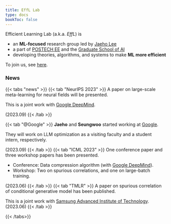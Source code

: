 ```yaml
---
title: EffL Lab
type: docs
bookToc: false
---
```


Efficient Learning Lab (a.k.a. *EffL*) is

- an **ML-focused** research group led by [Jaeho Lee](https://jaeho-lee.github.io)
- a part of [POSTECH EE](https://ee.postech.ac.kr) and the [Graduate School of AI](https://ai.postech.ac.kr)
- developing theories, algorithms, and systems to make **ML more efficient**

To join us, see [here](https://jaeho-lee.github.io/docs/advising/future/).


### **News**

{{< tabs "news" >}}
{{< tab "NeurIPS 2023" >}}
A paper on large-scale meta-learning for neural fields will be presented.

This is a joint work with [Google DeepMind](https://www.deepmind.com).

(2023.09)
{{< /tab >}}

{{< tab "@Google" >}}
**Jaeho** and **Seungwoo** started working at [Google](research.google).

They will work on LLM optimization as a visiting faculty and a student intern, respectively.

(2023.09)
{{< /tab >}}
{{< tab "ICML 2023" >}}
One conference paper and three workshop papers has been presented.  
- Conference: Data compression algorithm (with [Google DeepMind](https://www.deepmind.com)).  
- Workshop: Two on spurious correlations, and one on large-batch training.  

(2023.06)
{{< /tab >}}
{{< tab "TMLR" >}}
A paper on spurious correlation of conditional generative model has been published.

This is a joint work with [Samsung Advanced Institute of Technology](https://www.sait.samsung.co.kr/).
(2023.06)
{{< /tab >}}

{{< /tabs>}}

